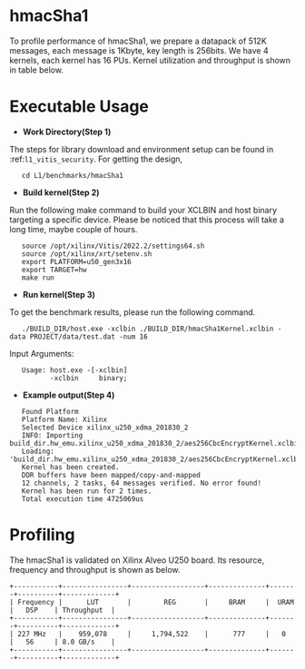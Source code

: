 hmacSha1
========

To profile performance of hmacSha1, we prepare a datapack of 512K messages, each message is 1Kbyte,
key length is 256bits. We have 4 kernels, each kernel has 16 PUs.
Kernel utilization and throughput is shown in table below.

Executable Usage
================

* **Work Directory(Step 1)**

The steps for library download and environment setup can be found in :ref:`l1_vitis_security`. For getting the design,

```
   cd L1/benchmarks/hmacSha1
```

* **Build kernel(Step 2)**

Run the following make command to build your XCLBIN and host binary targeting a specific device. Please be noticed that this process will take a long time, maybe couple of hours.

```
   source /opt/xilinx/Vitis/2022.2/settings64.sh
   source /opt/xilinx/xrt/setenv.sh
   export PLATFORM=u50_gen3x16
   export TARGET=hw
   make run 
```

* **Run kernel(Step 3)**

To get the benchmark results, please run the following command.

```
   ./BUILD_DIR/host.exe -xclbin ./BUILD_DIR/hmacSha1Kernel.xclbin -data PROJECT/data/test.dat -num 16
```

Input Arguments:

```
   Usage: host.exe -[-xclbin]
          -xclbin     binary;
```

* **Example output(Step 4)**

```
   Found Platform
   Platform Name: Xilinx
   Selected Device xilinx_u250_xdma_201830_2
   INFO: Importing build_dir.hw_emu.xilinx_u250_xdma_201830_2/aes256CbcEncryptKernel.xclbin
   Loading: 'build_dir.hw_emu.xilinx_u250_xdma_201830_2/aes256CbcEncryptKernel.xclbin'
   Kernel has been created.
   DDR buffers have been mapped/copy-and-mapped
   12 channels, 2 tasks, 64 messages verified. No error found!
   Kernel has been run for 2 times.
   Total execution time 4725069us
```


Profiling 
=========

The hmacSha1 is validated on Xilinx Alveo U250 board. 
Its resource, frequency and throughput is shown as below.

    +-----------+----------------+------------------+--------------+-------+----------+-------------+
    | Frequency |      LUT       |        REG       |     BRAM     |  URAM |   DSP    | Throughput  |
    +-----------+----------------+------------------+--------------+-------+----------+-------------+
    | 227 MHz   |    959,078     |     1,794,522    |      777     |   0   |   56     | 8.0 GB/s    |
    +-----------+----------------+------------------+--------------+-------+----------+-------------+

